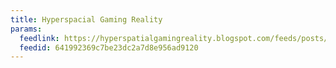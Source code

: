 ```yaml
---
title: Hyperspacial Gaming Reality
params:
  feedlink: https://hyperspatialgamingreality.blogspot.com/feeds/posts/default
  feedid: 641992369c7be23dc2a7d8e956ad9120
---
```

